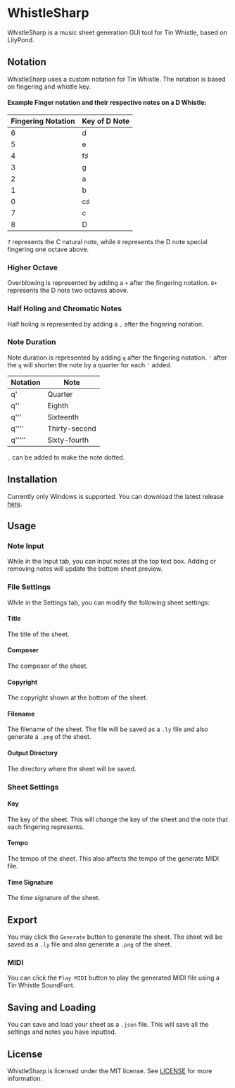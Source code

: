 # WhistleSharp

WhistleSharp is a music sheet generation GUI tool for Tin Whistle, based on LilyPond.

## Notation

WhistleSharp uses a custom notation for Tin Whistle. The notation is based on fingering and whistle key.

#### Example Finger notation and their respective notes on a D Whistle:

| Fingering Notation | Key of D Note |
|--------------------|---------------|
| 6                  | d             |
| 5                  | e             |
| 4                  | f♯            |
| 3                  | g             |
| 2                  | a             |
| 1                  | b             |
| 0                  | c♯            |
| 7                  | c             |
| 8                  | D             |

`7` represents the C natural note, while `8` represents the D note special fingering one octave above.

### Higher Octave

Overblowing is represented by adding a `+` after the fingering notation. `8+` represents the D note two octaves above.

### Half Holing and Chromatic Notes

Half holing is represented by adding a `,` after the fingering notation.

### Note Duration

Note duration is represented by adding `q` after the fingering notation. `'` after the `q` will shorten the note by a quarter for each `'` added.

| Notation | Note          |
|----------|---------------|
| q'       | Quarter       |
| q''      | Eighth        |
| q'''     | Sixteenth     |
| q''''    | Thirty-second |
| q'''''   | Sixty-fourth  |

`.` can be added to make the note dotted.
## Installation

Currently only Windows is supported. You can download the latest release [here](https://github.com/Saismirk/WhistleSharp/releases).

## Usage

### Note Input

While in the Input tab, you can input notes at the top text box. Adding or removing notes will update the bottom sheet preview.

### File Settings

While in the Settings tab, you can modify the following sheet settings:

#### Title

The title of the sheet.

#### Composer

The composer of the sheet.

#### Copyright

The copyright shown at the bottom of the sheet.

#### Filename

The filename of the sheet. The file will be saved as a `.ly` file and also generate a `.png` of the sheet.


#### Output Directory

The directory where the sheet will be saved.

### Sheet Settings

#### Key

The key of the sheet. This will change the key of the sheet and the note that each fingering represents.

#### Tempo

The tempo of the sheet. This also affects the tempo of the generate MIDI file.

#### Time Signature

The time signature of the sheet.

## Export

You may click the `Generate` button to generate the sheet. The sheet will be saved as a `.ly` file and also generate a `.png` of the sheet.

### MIDI

You can click the `Play MIDI` button to play the generated MIDI file using a Tin Whistle SoundFont.

## Saving and Loading

You can save and load your sheet as a `.json` file. This will save all the settings and notes you have inputted.

## License

WhistleSharp is licensed under the MIT license. See [LICENSE](LICENSE) for more information.

